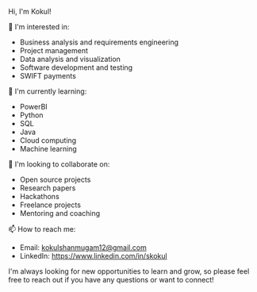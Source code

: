  Hi, I'm Kokul!

👀 I'm interested in:

- Business analysis and requirements engineering
- Project management
- Data analysis and visualization
- Software development and testing
- SWIFT payments

🌱 I'm currently learning:

- PowerBI
- Python
- SQL
- Java
- Cloud computing
- Machine learning

💞️ I'm looking to collaborate on:

- Open source projects
- Research papers
- Hackathons
- Freelance projects
- Mentoring and coaching

📫 How to reach me:

- Email: kokulshanmugam12@gmail.com
- LinkedIn: https://www.linkedin.com/in/skokul

I'm always looking for new opportunities to learn and grow, so please feel free to reach out if you have any questions or want to connect!
